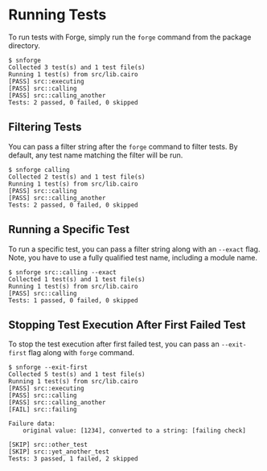 # Running Tests

To run tests with Forge, simply run the `forge` command from the package directory.

```shell
$ snforge
Collected 3 test(s) and 1 test file(s)
Running 1 test(s) from src/lib.cairo
[PASS] src::executing
[PASS] src::calling
[PASS] src::calling_another
Tests: 2 passed, 0 failed, 0 skipped
```

## Filtering Tests

You can pass a filter string after the `forge` command to filter tests.
By default, any test name matching the filter will be run.

```shell
$ snforge calling
Collected 2 test(s) and 1 test file(s)
Running 1 test(s) from src/lib.cairo
[PASS] src::calling
[PASS] src::calling_another
Tests: 2 passed, 0 failed, 0 skipped
```

## Running a Specific Test

To run a specific test, you can pass a filter string along with an `--exact` flag.
Note, you have to use a fully qualified test name, including a module name.

```shell
$ snforge src::calling --exact
Collected 1 test(s) and 1 test file(s)
Running 1 test(s) from src/lib.cairo
[PASS] src::calling
Tests: 1 passed, 0 failed, 0 skipped
```

## Stopping Test Execution After First Failed Test

To stop the test execution after first failed test, you can pass an `--exit-first` flag along with `forge` command.

```shell
$ snforge --exit-first
Collected 5 test(s) and 1 test file(s)
Running 1 test(s) from src/lib.cairo
[PASS] src::executing
[PASS] src::calling
[PASS] src::calling_another
[FAIL] src::failing

Failure data:
    original value: [1234], converted to a string: [failing check]
    
[SKIP] src::other_test
[SKIP] src::yet_another_test
Tests: 3 passed, 1 failed, 2 skipped
```

